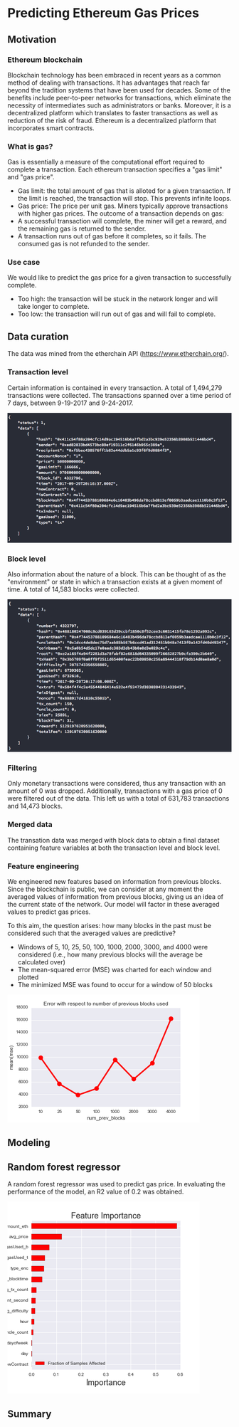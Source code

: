 # Predicting Ethereum Gas Prices

## Motivation 

### Ethereum blockchain

Blockchain technology has been embraced in recent years as a common method of dealing with transactions. It has advantages that reach far beyond the tradition systems that have been used for decades. Some of the benefits include peer-to-peer networks for transactions, which eliminate the necessity of intermediates such as administrators or banks. Moreover, it is a decentralized platform which translates to faster transactions as well as reduction of the risk of fraud. Ethereum is a decentralized platform that incorporates smart contracts.

### What is gas?

Gas is essentially a measure of the computational effort required to complete a transaction. Each ethereum transaction specifies a "gas limit" and "gas price". 
- Gas limit: the total amount of gas that is alloted for a given transaction. If the limit is reached, the transaction will stop. This prevents infinite loops.
- Gas price: The price per unit gas. Miners typically approve transactions with higher gas prices.
The outcome of a transaction depends on gas:
- A successful transaction will complete, the miner will get a reward, and the remaining gas is returned to the sender.
- A transaction runs out of gas before it completes, so it fails. The consumed gas is not refunded to the sender. 

### Use case

We would like to predict the gas price for a given transaction to successfully complete. 
- Too high: the transaction will be stuck in the network longer and will take longer to complete. 
- Too low: the transaction will run out of gas and will fail to complete. 

## Data curation

The data was mined from the etherchain API (https://www.etherchain.org/).

### Transaction level

Certain information is contained in every transaction. A total of 1,494,279 transactions were collected. The transactions spanned over a time period of 7 days, between 9-19-2017 and 9-24-2017.   

![alt text](images/transactions.png "transaction gethered from etherchain API")

### Block level 

Also information about the nature of a block. This can be thought of as the "environment" or state in which a transaction exists at a given moment of time. A total of 14,583 blocks were collected.

![alt text](images/blocks.png "block gethered from etherchain API")

### Filtering

Only monetary transactions were considered, thus any transaction with an amount of 0 was dropped. Additionally, transactions with a gas price of 0 were filtered out of the data. This left us with a total of 631,783 transactions and 14,473 blocks.  

### Merged data

The transation data was merged with block data to obtain a final dataset containing feature variables at both the transaction level and block level.

### Feature engineering

We engineered new features based on information from previous blocks. Since the blockchain is public, we can consider at any moment the averaged values of information from previous blocks, giving us an idea of the current state of the network. Our model will factor in these averaged values to predict gas prices.  

To this aim, the question arises: how many blocks in the past must be considered such that the averaged values are predictive? 
- Windows of 5, 10, 25, 50, 100, 1000, 2000, 3000, and 4000 were considered (i.e., how many previous blocks will the average be calculated over)
- The mean-squared error (MSE) was charted for each window and plotted
- The minimized MSE was found to occur for a window of 50 blocks

![alt text](notebooks/mse_prev_blocks.png "Error with respect to the number of previous blocks")

## Modeling

## Random forest regressor

A random forest regressor was used to predict gas price. In evaluating the performance of the model, an R2 value of 0.2 was obtained. 

![alt text](notebooks/feat_import_50.png "feature importances from random forest")

## Summary
